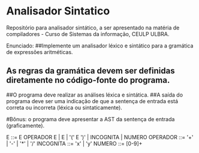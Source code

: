 # Analisador Sintatico
Repositório para analisador sintático, a ser apresentado na matéria de compiladores - Curso de Sistemas da informação,  CEULP ULBRA.

Enunciado:
##Implemente um analisador léxico e sintático para a gramática de expressões aritméticas.
## As regras da gramática devem ser definidas diretamente no código-fonte do programa.
##O programa deve realizar as análises léxica e sintática.
##A saída do programa deve ser uma indicação de que a sentença de entrada está correta ou incorreta (léxica ou sintaticamente).

#Bônus: o programa deve apresentar a AST da sentença de entrada (graficamente).

E        ::= E OPERADOR E | E | '(' E ')' | INCOGNITA | NUMERO
OPERADOR ::= '+' | '-' | '*' | '/'
INCOGNITA ::= 'x' | 'y'
NUMERO   ::= [0-9]+
